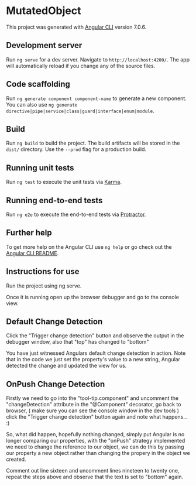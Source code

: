 # MutatedObject

This project was generated with [Angular CLI](https://github.com/angular/angular-cli) version 7.0.6.

## Development server

Run `ng serve` for a dev server. Navigate to `http://localhost:4200/`. The app will automatically reload if you change any of the source files.

## Code scaffolding

Run `ng generate component component-name` to generate a new component. You can also use `ng generate directive|pipe|service|class|guard|interface|enum|module`.

## Build

Run `ng build` to build the project. The build artifacts will be stored in the `dist/` directory. Use the `--prod` flag for a production build.

## Running unit tests

Run `ng test` to execute the unit tests via [Karma](https://karma-runner.github.io).

## Running end-to-end tests

Run `ng e2e` to execute the end-to-end tests via [Protractor](http://www.protractortest.org/).

## Further help

To get more help on the Angular CLI use `ng help` or go check out the [Angular CLI README](https://github.com/angular/angular-cli/blob/master/README.md).

## Instructions for use

Run the project using ng serve.

Once it is running open up the browser debugger and go to the console view.

## Default Change Detection
Click the "Trigger change detection" button and observe the output in the debugger window, also that "top" has changed to "bottom"

You have just witnessed Angulars default change detection in action. Note that in the code we just set the property's value to a new string, Angular detected the change and updated the view for us.

## OnPush Change Detection

Firstly we need to go into the "tool-tip.component" and uncomment the "changeDetection" attribute in the "@Component" decorator, go back to browser, ( make sure you can see the console window in the dev tools ) click the "Trigger change detection" button again and note what happens... :)

So, what did happen, hopefully nothing changed, simply put Angular is no longer comparing our properties, with the "onPush" strategy implemented we need to change the reference to our object, we can do this by passing our property a new object rather than changing the propery in the object we created.

Comment out line sixteen and uncomment lines nineteen to twenty one, repeat the steps above and observe that the text is set to "bottom" again.
